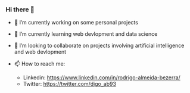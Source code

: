 ### Hi there 👋

- 🔭 I’m currently working on some personal projects 

- 🌱 I’m currently learning web devlopment and data science  

- 👯 I’m looking to collaborate on projects involving artificial intelligence and web devlopment 

- 📫 How to reach me:  
     - Linkedin: 
      https://www.linkedin.com/in/rodrigo-almeida-bezerra/ 
     - Twitter: 
      https://twitter.com/digo_ab93

<!--
**RodrigoAB93/RodrigoAB93** is a ✨ _special_ ✨ repository because its `README.md` (this file) appears on your GitHub profile.

Here are some ideas to get you started:

- 🔭 I’m currently working on ...
- 🌱 I’m currently learning ...
- 👯 I’m looking to collaborate on ...
- 🤔 I’m looking for help with ...
- 💬 Ask me about ...
- 📫 How to reach me: ...
- 😄 Pronouns: ...
- ⚡ Fun fact: ...
-->
